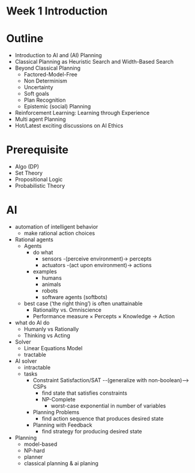# Week 1 Introduction

# Outline
+ Introduction to AI and (AI) Planning
+ Classical Planning as Heuristic Search and Width-Based Search
+ Beyond Classical Planning
    * Factored-Model-Free
    * Non Determinism
    * Uncertainty
    * Soft goals
    * Plan Recognition
    * Epistemic (social) Planning
+ Reinforcement Learning: Learning through Experience
+ Multi agent Planning
+ Hot/Latest exciting discussions on AI Ethics

# Prerequisite
+ Algo (DP)
+ Set Theory
+ Propositional Logic
+ Probabilistic Theory

# AI
+ automation of intelligent behavior
    *  make rational action choices
+ Rational agents
    * Agents
        - do what
            + sensors -(perceive environment)-> percepts
            + actuators -(act upon environment)-> actions
        - examples
            + humans
            + animals
            + robots
            + software agents (softbots)
    * best case (‘the right thing’) is often unattainable
        - Rationality vs. Omniscience
        - Performance measure × Percepts × Knowledge → Action
+ what do AI do
    * Humanly vs Rationally
    * Thinking vs Acting
+ Solver
    * Linear Equations Model
    * tractable
+ AI solver
    * intractable
    * tasks
        - Constraint Satisfaction/SAT   --(generalize with non-boolean)--> CSPs
            + find state that satisfies constraints
            + NP-Complete
                * worst-case exponential in number of variables 
        - Planning Problems
            + find action sequence that produces desired state
        - Planning with Feedback
            + find strategy for producing desired state
+ Planning
    * model-based
    * NP-hard
    * planner
    * classical planning & ai planing